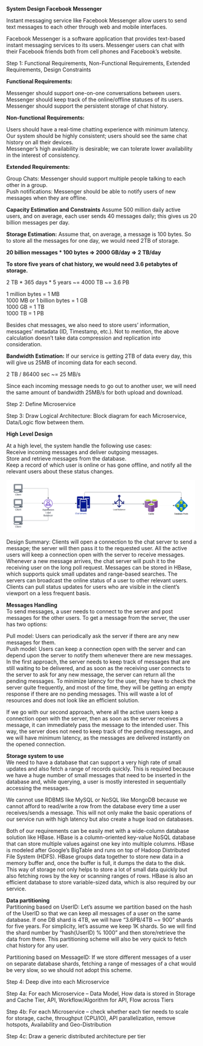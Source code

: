 <b>System Design Facebook Messenger</b>

Instant messaging service like Facebook Messenger allow users to send text messages to each other through web and mobile interfaces.

Facebook Messenger is a software application that provides text-based instant messaging services to its users. Messenger users can chat with their Facebook friends both from cell phones and Facebook’s website.

Step 1: Functional Requirements, Non-Functional Requirements, Extended Requirements, Design Constraints

<b>Functional Requirements:</b>

Messenger should support one-on-one conversations between users.<br>
Messenger should keep track of the online/offline statuses of its users.<br>
Messenger should support the persistent storage of chat history.

<b>Non-functional Requirements:</b>

Users should have a real-time chatting experience with minimum latency.<br>
Our system should be highly consistent; users should see the same chat history on all their devices.<br>
Messenger’s high availability is desirable; we can tolerate lower availability in the interest of consistency.

<b>Extended Requirements:</b>

Group Chats: Messenger should support multiple people talking to each other in a group.<br>
Push notifications: Messenger should be able to notify users of new messages when they are offline.

<b>Capacity Estimation and Constraints</b>
Assume 500 million daily active users, and on average, each user sends 40 messages daily; this gives us 20 billion messages per day.

<b>Storage Estimation:</b> Assume that, on average, a message is 100 bytes. So to store all the messages for one day, we would need 2TB of storage.

<b>20 billion messages * 100 bytes => 2000 GB/day => 2 TB/day</b><br>

<b>To store five years of chat history, we would need 3.6 petabytes of storage.</b><br>

2 TB * 365 days * 5 years ~= 4000 TB ~= 3.6 PB<br>

1 million bytes = 1 MB<br>
1000 MB or 1 billion bytes = 1 GB<br>
1000 GB = 1 TB<br>
1000 TB = 1 PB

Besides chat messages, we also need to store users’ information, messages’ metadata (ID, Timestamp, etc.). Not to mention, the above calculation doesn’t take data compression and replication into consideration.

<b>Bandwidth Estimation:</b> If our service is getting 2TB of data every day, this will give us 25MB of incoming data for each second.

2 TB / 86400 sec ~= 25 MB/s<br>

Since each incoming message needs to go out to another user, we will need the same amount of bandwidth 25MB/s for both upload and download.

Step 2: Define Microservice

Step 3: Draw Logical Architecture: Block diagram for each Microservice, Data/Logic flow between them.

<b>High Level Design</b><br>

At a high level, the system handle the following use cases:<br>
Receive incoming messages and deliver outgoing messages.<br>
Store and retrieve messages from the database.<br>
Keep a record of which user is online or has gone offline, and notify all the relevant users about these status changes.<br>

<img src="https://github.com/rjanapa/rjanapa/blob/main/FB-messenger-diagram.png" width="500" length="500">

Design Summary: Clients will open a connection to the chat server to send a message; the server will then pass it to the requested user. All the active users will keep a connection open with the server to receive messages. Whenever a new message arrives, the chat server will push it to the receiving user on the long poll request. Messages can be stored in HBase, which supports quick small updates and range-based searches. The servers can broadcast the online status of a user to other relevant users. Clients can pull status updates for users who are visible in the client’s viewport on a less frequent basis.

<b>Messages Handling</b><br>
To send messages, a user needs to connect to the server and post messages for the other users. To get a message from the server, the user has two options:

Pull model: Users can periodically ask the server if there are any new messages for them.<br>
Push model: Users can keep a connection open with the server and can depend upon the server to notify them whenever there are new messages.
In the first approach, the server needs to keep track of messages that are still waiting to be delivered, and as soon as the receiving user connects to the server to ask for any new message, the server can return all the pending messages. To minimize latency for the user, they have to check the server quite frequently, and most of the time, they will be getting an empty response if there are no pending messages. This will waste a lot of resources and does not look like an efficient solution.

If we go with our second approach, where all the active users keep a connection open with the server, then as soon as the server receives a message, it can immediately pass the message to the intended user. This way, the server does not need to keep track of the pending messages, and we will have minimum latency, as the messages are delivered instantly on the opened connection.

<b>Storage system to use</b><br>
We need to have a database that can support a very high rate of small updates and also fetch a range of records quickly. This is required because we have a huge number of small messages that need to be inserted in the database and, while querying, a user is mostly interested in sequentially accessing the messages.

We cannot use RDBMS like MySQL or NoSQL like MongoDB because we cannot afford to read/write a row from the database every time a user receives/sends a message. This will not only make the basic operations of our service run with high latency but also create a huge load on databases.

Both of our requirements can be easily met with a wide-column database solution like HBase. HBase is a column-oriented key-value NoSQL database that can store multiple values against one key into multiple columns. HBase is modeled after Google’s BigTable and runs on top of Hadoop Distributed File System (HDFS). HBase groups data together to store new data in a memory buffer and, once the buffer is full, it dumps the data to the disk. This way of storage not only helps to store a lot of small data quickly but also fetching rows by the key or scanning ranges of rows. HBase is also an efficient database to store variable-sized data, which is also required by our service.

<b>Data partitioning</b><br>
Partitioning based on UserID: Let’s assume we partition based on the hash of the UserID so that we can keep all messages of a user on the same database. If one DB shard is 4TB, we will have “3.6PB/4TB ~= 900” shards for five years. For simplicity, let’s assume we keep 1K shards. So we will find the shard number by “hash(UserID) % 1000” and then store/retrieve the data from there. This partitioning scheme will also be very quick to fetch chat history for any user.

Partitioning based on MessageID: If we store different messages of a user on separate database shards, fetching a range of messages of a chat would be very slow, so we should not adopt this scheme.

Step 4: Deep dive into each Microservice

Step 4a: For each Microservice – Data Model, How data is stored in Storage and Cache Tier, API, Workflow/Algorithm for API, Flow across Tiers

Step 4b: For each Microservice – check whether each tier needs to scale for storage, cache, throughput (CPU/IO), API parallelization, remove hotspots, Availability and Geo-Distribution

Step 4c: Draw a generic distributed architecture per tier
